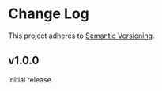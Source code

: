 # Change Log

This project adheres to [Semantic Versioning](http://semver.org/).

## v1.0.0
Initial release.
